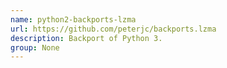 ```yaml
---
name: python2-backports-lzma
url: https://github.com/peterjc/backports.lzma
description: Backport of Python 3.
group: None
---
```

